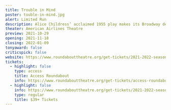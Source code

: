 ```yaml
---
title: Trouble in Mind
poster: touble-in-mind.jpg
alert: Limited Run
description: Alice Childress’ acclaimed 1955 play makes its Broadway debut.
theater: American Airlines Theatre
preview: 2021-10-29
opening: 2021-11-18
closing: 2022-01-09
tonyaward: false
criticspick: false
website: https://www.roundabouttheatre.org/get-tickets/2021-2022-season/trouble-in-mind/
tickets:
  - highlight: false
    type: access
    title: Access Roundabout
    info: https://www.roundabouttheatre.org/get-tickets/access-roundabout/
  - highlight: false
    info: https://www.roundabouttheatre.org/get-tickets/2021-2022-season/trouble-in-mind/performances
    type: regular
    title: $39+ Tickets
---
```

